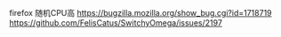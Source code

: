 firefox 随机CPU高
https://bugzilla.mozilla.org/show_bug.cgi?id=1718719
https://github.com/FelisCatus/SwitchyOmega/issues/2197
